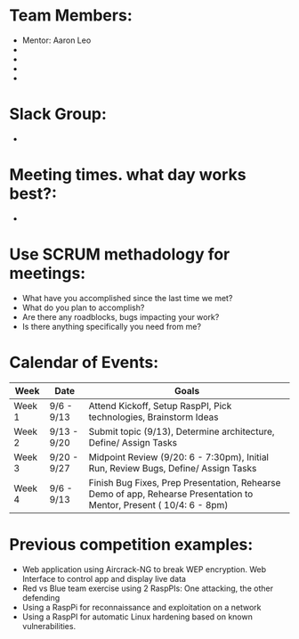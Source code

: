 

# Team Members:
  - Mentor: Aaron Leo
  -
  -
  -
  -
  
# Slack Group:
  - 
  
# Meeting times. what day works best?:
  -

# Use SCRUM methadology for meetings:
  - What have you accomplished since the last time we met?
  - What do you plan to accomplish?
  - Are there any roadblocks, bugs impacting your work?
  - Is there anything specifically you need from me?
  
# Calendar of Events:

| Week   | Date       | Goals                                                             |
|--------|------------|-------------------------------------------------------------------|
| Week 1 | 9/6 - 9/13 | Attend Kickoff, Setup RaspPI, Pick technologies, Brainstorm Ideas | 
| Week 2 | 9/13 - 9/20 | Submit topic (9/13), Determine architecture, Define/ Assign Tasks |
| Week 3 | 9/20 - 9/27 | Midpoint Review (9/20: 6 - 7:30pm), Initial Run, Review Bugs, Define/ Assign Tasks |
| Week 4 | 9/6 - 9/13 | Finish Bug Fixes, Prep Presentation, Rehearse Demo of app, Rehearse Presentation to Mentor, Present ( 10/4: 6 - 8pm) |

# Previous competition examples:
  - Web application using Aircrack-NG to break WEP encryption. Web Interface to control app and display live data
  - Red vs Blue team exercise using 2 RaspPIs: One attacking, the other defending
  - Using a RaspPi for reconnaissance and exploitation on a network
  - Using a RaspPI for automatic Linux hardening based on known vulnerabilities. 
